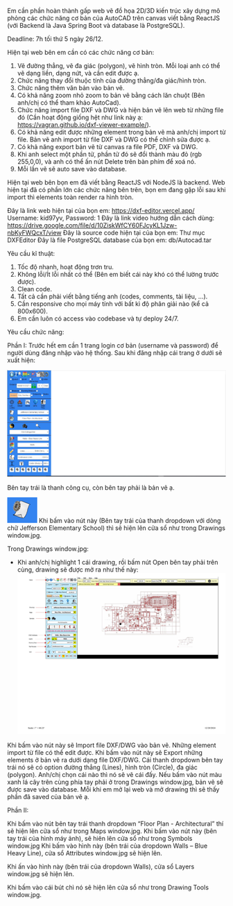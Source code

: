 Em cần phần hoàn thành gấp web vẽ đồ họa 2D/3D kiến trúc xây dựng mô phỏng các chức năng cơ bản của AutoCAD trên canvas viết bằng ReactJS (với Backend là Java Spring Boot và database là PostgreSQL).

Deadline: 7h tối thứ 5 ngày 26/12.


Hiện tại web bên em cần có các chức năng cơ bản:
1.	Vẽ đường thẳng, vẽ đa giác (polygon), vẽ hình tròn. Mỗi loại anh có thể vẽ dạng liền, dạng nứt, và cần edit được ạ.
2.	Chức năng thay đổi thuộc tính của đường thẳng/đa giác/hình tròn.
3.	Chức năng thêm văn bản vào bản vẽ.
4.	Có khả năng zoom nhỏ zoom to bản vẽ bằng cách lăn chuột (Bên anh/chị có thể tham khảo AutoCad).
5.	Chức năng import file DXF và DWG và hiện bản vẽ lên web từ những file đó (Cần hoạt động giống hệt như link này ạ: https://vagran.github.io/dxf-viewer-example/).
6.	Có khả năng edit được những element trong bản vẽ mà anh/chị import từ file. Bản vẽ anh import từ file DXF và DWG có thể chỉnh sửa được ạ.
7.	Có khả năng export bản vẽ từ canvas ra file PDF, DXF và DWG. 
8. 	Khi anh select một phần tử, phần tử đó sẽ đổi thành màu đỏ (rgb 255,0,0), và anh có thể ấn nút Delete trên bàn phím để xoá nó.
9. 	Mỗi lần vẽ sẽ auto save vào database.

Hiện tại web bên bọn em đã viết bằng ReactJS với NodeJS là backend. Web hiện tại đã có phần lớn các chức năng bên trên, bọn em đang gặp lỗi sau khi import thì elements toàn render ra hình tròn.

Đây là link web hiện tại của bọn em: https://dxf-editor.vercel.app/
Username: kid97yv, Password: 1
Đây là link video hướng dẫn cách dùng: https://drive.google.com/file/d/10ZiskWfCY60FJcyKL1Jzw-nbKyFWQcxT/view
Đây là source code hiện tại của bọn em: Thư mục DXFEditor
Đây là file PostgreSQL database của bọn em: db/Autocad.tar


Yêu cầu kĩ thuật:
1.	Tốc độ nhanh, hoạt động trơn tru.
2.	Không lỗi/Ít lỗi nhất có thể (Bên em biết cái này khó có thể lường trước được).
3.	Clean code.
4.	Tất cả cần phải viết bằng tiếng anh (codes, comments, tài liệu, …).
5.	Cần responsive cho mọi máy tính với bất kì độ phân giải nào (kể cả 800x600).
6.	Em cần luôn có access vào codebase và tự deploy 24/7.



Yêu cầu chức năng:

Phần I: 
Trước hết em cần 1 trang login cơ bản (username và password) để người dùng đăng nhập vào hệ thống. Sau khi đăng nhập cái trang ở dưới sẽ xuất hiện:

![image alt](https://github.com/quangtorres/Web-based-Drawing/blob/bf23318feb436c7387a495b2d7ca0dfd622d138d/Designs/Canvas%201.jpg)



Bên tay trái là thanh công cụ, còn bên tay phải là bản vẽ ạ.

![image alt](https://github.com/quangtorres/Web-based-Drawing/blob/3299daa33266925b863f59f0cbc2dd1b9ab1f5af/img/drawing-tool-icon.PNG) Khi bấm vào nút này (Bên tay trái của thanh dropdown với dòng chữ Jefferson Elementary School) thì sẽ hiện lên cửa sổ như trong Drawings window.jpg.

Trong Drawings window.jpg:
-	Khi anh/chị highlight 1 cái drawing, rồi bấm nút Open bên tay phải trên cùng, drawing sẽ được mở ra như thế này:
![image alt](https://github.com/quangtorres/Web-based-Drawing/blob/3299daa33266925b863f59f0cbc2dd1b9ab1f5af/Designs/Canvas.jpg)
 

Khi bấm vào nút này sẽ Import file DXF/DWG vào bản vẽ. Những element import từ file có thể edit được.
  Khi bấm vào nút này sẽ Export những elements ở bản vẽ ra dưới dạng file DXF/DWG.
  Cái thanh dropdown bên tay trái nó sẽ có option đường thẳng (Lines), hình tròn (Circle), đa giác (polygon). Anh/chị chọn cái nào thì nó sẽ vẽ cái đấy. 
Nếu bấm vào nút màu xanh lá cây trên cùng phía tay phải ở trong Drawings window.jpg, bản vẽ sẽ được save vào database. Mỗi khi em mở lại web và mở drawing thì sẽ thấy phần đã saved của bản vẽ ạ.


Phần II: 

Khi bấm vào nút bên tay trái thanh dropdown “Floor Plan - Architectural” thí sẽ hiện lên cửa sổ như trong Maps window.jpg.
 	Khi bấm vào nút này (bên tay trái của hình máy ảnh), sẽ hiên lên cửa sổ như trong Symbols window.jpg
  Khi bấm vào hình này (bên trái của dropdown Walls – Blue Heavy Line), cửa sổ Attributes 
window.jpg sẽ hiện lên.

  Khi ấn vào hình này (bên trái của dropdown Walls), cửa sổ Layers window.jpg sẽ hiện lên.

  Khi bấm vào cái bút chì nó sẽ hiện lên cửa sổ như trong Drawing Tools window.jpg.



